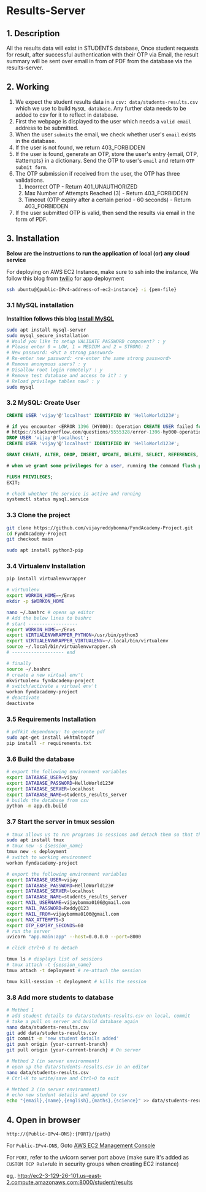 # Results-Server

## 1. Description

All the results data will exist in STUDENTS database, Once student requests for result, after successful authentication with their OTP via Email, the result summary will be sent over email in from of PDF from the database via the results-server.

## 2. Working

1. We expect the student results data in a `csv: data/students-results.csv` which we use to build `MySQL database`. Any further data needs to be added to csv for it to reflect in database.
2. First the webpage is displayed to the user which needs a `valid email` address to be submitted.
3. When the user `submits` the email, we check whether user's `email` exists in the database.
4. If the user is not found, we return 403_FORBIDDEN
5. If the user is found, generate an OTP, store the user's entry {email, OTP, #attempts} in a dictionary. Send the OTP to user's `email` and return `OTP submit form`.
6. The OTP submission if received from the user, the OTP has three validations.
   1. Incorrect OTP - Return 401_UNAUTHORIZED
   2. Max Number of Attempts Reached (3) - Return 403_FORBIDDEN
   3. Timeout (OTP expiry after a certain period - 60 seconds) - Return 403_FORBIDDEN
7. If the user submitted OTP is valid, then send the results via email in the form of PDF. 
   

## 3. Installation

__Below are the instructions to run the application of local (or) any cloud service__

For deploying on AWS EC2 Instance, make sure to ssh into the instance, We follow this blog from [twilio](https://www.twilio.com/blog/deploy-flask-python-app-aws) for app deployment

```sh
ssh ubuntu@{public-IPv4-address-of-ec2-instance} -i {pem-file}

```

### 3.1 MySQL installation
__Installtion follows this blog [Install MySQL](https://www.digitalocean.com/community/tutorials/how-to-install-mysql-on-ubuntu-20-04)__

```bash
sudo apt install mysql-server
sudo mysql_secure_installation
# Would you like to setup VALIDATE PASSWORD component? : y
# Please enter 0 = LOW, 1 = MEDIUM and 2 = STRONG: 2
# New password: <Put a strong password>
# Re-enter new password: <re-enter the same strong password>
# Remove anonymous users? : y
# Disallow root login remotely? : y
# Remove test database and access to it? : y
# Reload privilege tables now? : y
sudo mysql
```
### 3.2 MySQL: Create User

```sql
CREATE USER 'vijay'@'localhost' IDENTIFIED BY 'HelloWorld123#';

# if you encounter <ERROR 1396 (HY000): Operation CREATE USER failed for 'vijay'@'localhost'>
# https://stackoverflow.com/questions/5555328/error-1396-hy000-operation-create-user-failed-for-jacklocalhost
DROP USER 'vijay'@'localhost';
CREATE USER 'vijay'@'localhost' IDENTIFIED BY 'HelloWorld123#';

GRANT CREATE, ALTER, DROP, INSERT, UPDATE, DELETE, SELECT, REFERENCES, RELOAD on *.* TO 'vijay'@'localhost' WITH GRANT OPTION;

# when we grant some privileges for a user, running the command flush privileges will reload the grant tables in the mysql database enabling the changes to take effect without reloading or restarting mysql service.

FLUSH PRIVILEGES;
EXIT;
```

```sh
# check whether the service is active and running
systemctl status mysql.service
```
### 3.3 Clone the project

```sh
git clone https://github.com/vijayreddybomma/FyndAcademy-Project.git
cd FyndAcademy-Project
git checkout main

sudo apt install python3-pip
```

### 3.4 Virtualenv Installation

```sh
pip install virtualenvwrapper

# virtualenv
export WORKON_HOME=~/Envs
mkdir -p $WORKON_HOME

nano ~/.bashrc # opens up editor
# Add the below lines to bashrc
# start ------------------
export WORKON_HOME=~/Envs
export VIRTUALENVWRAPPER_PYTHON=/usr/bin/python3
export VIRTUALENVWRAPPER_VIRTUALENV=~/.local/bin/virtualenv
source ~/.local/bin/virtualenvwrapper.sh
# ------------------- end

# finally
source ~/.bashrc
# create a new virtual env't
mkvirtualenv fyndacademy-project
# switch/activate a virtual env't
workon fyndacademy-project
# deactivate
deactivate
```

### 3.5 Requirements Installation

```sh
# pdfkit dependency: to generate pdf
sudo apt-get install wkhtmltopdf 
pip install -r requirements.txt
```

### 3.6 Build the database
```sh
# export the following environment variables
export DATABASE_USER=vijay
export DATABASE_PASSWORD=HelloWorld123#
export DATABASE_SERVER=localhost
export DATABASE_NAME=students_results_server
# builds the database from csv
python -m app.db.build
```

### 3.7 Start the server in tmux session

```sh
# tmux allows us to run programs in sessions and detach them so that they can continue running without interruption even if ssh connection is terminated
sudo apt install tmux
# tmux new -s {session_name}
tmux new -s deployment
# switch to working environment
workon fyndacademy-project

# export the following environment variables
export DATABASE_USER=vijay
export DATABASE_PASSWORD=HelloWorld123#
export DATABASE_SERVER=localhost
export DATABASE_NAME=students_results_server
export MAIL_USERNAME=vijaybomma0106@gmail.com
export MAIL_PASSWORD=Reddy@123 
export MAIL_FROM=vijaybomma0106@gmail.com
export MAX_ATTEMPTS=3
export OTP_EXPIRY_SECONDS=60
# run the server
uvicorn "app.main:app" --host=0.0.0.0 --port=8000

# click ctrl+b d to detach

tmux ls # displays list of sessions
# tmux attach -t {session_name} 
tmux attach -t deployment # re-attach the session

tmux kill-session -t deployment # kills the session

```

### 3.8 Add more students to database
```sh
# Method 1
# add student details to data/students-results.csv on local, commit
# take a pull on server and build database again
nano data/students-results.csv
git add data/students-results.csv
git commit -m 'new student details added'
git push origin {your-current-branch}
git pull origin {your-current-branch} # On server

# Method 2 (in server environment)
# open up the data/students-results.csv in an editor
nano data/students-results.csv
# Ctrl+X to write/save and Ctrl+O to exit

# Method 3 (in server environment)
# echo new student details and append to csv
echo "{email},{name},{english},{maths},{science}" >> data/students-results.csv
```

## 4. Open in browser

`http://{Public-IPv4-DNS}:{PORT}/{path}`

For `Public-IPv4-DNS`, Goto [AWS EC2 Management Console](https://us-east-2.console.aws.amazon.com/ec2/v2/home?region=us-east-2#Instances:sort=dnsName)

For `PORT`, refer to the uvicorn server port above (make sure it's added as `CUSTOM TCP Rule`rule in security groups when creating EC2 instance)

eg,. http://ec2-3-129-26-101.us-east-2.compute.amazonaws.com:8000/student/results
